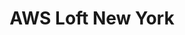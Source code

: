 ---
title: AWS Loft New York
description: "During Amplify Week we will explore how we can leverage serverless & managed AWS services, quickly and easily integrating what used to be complex functionality in minutes. We'll integrate web & mobile applications. This free three day event is open to anyone who has an AWS account."
href: https://aws.amazon.com/start-ups/loft/ny-loft/
avatar: ./loft-ny.png
attendantIds:
  - nader-dabit
  - kurt-kemple
  - gerard-sans
country: United States
city: San Francisco
---